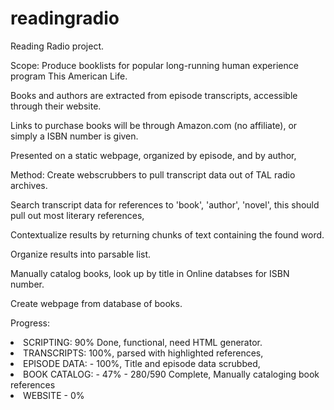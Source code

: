 # readingradio

Reading Radio project.

Scope:
Produce booklists for popular long-running human experience program This American Life. 

Books and authors are extracted from episode transcripts, accessible through their website.

Links to purchase books will be through Amazon.com (no affiliate), or simply a ISBN number is given.

Presented on a static webpage, organized by episode, and by author, 

Method:
Create webscrubbers to pull transcript data out of TAL radio archives.

Search transcript data for references to 'book', 'author', 'novel',
this should pull out most literary references,

Contextualize results by returning chunks of text containing the found word.

Organize results into parsable list.

Manually catalog books, look up by title in Online databses for ISBN number.

Create webpage from database of books.

Progress:
<li>SCRIPTING: 90% Done, functional, need HTML generator.</li>
<li>TRANSCRIPTS: 100%, parsed with highlighted references,</li>
<li>EPISODE DATA: - 100%, Title and episode data scrubbed, </li>
<li>BOOK CATALOG: - 47% - 280/590 Complete, Manually cataloging book references</li>
<li>WEBSITE - 0% </li> 